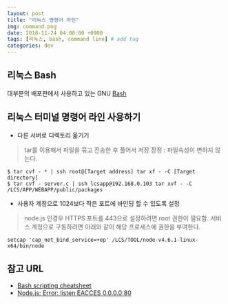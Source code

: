 ```yaml
---
layout: post
title: "리눅스 명령어 라인"
img: command.png
date: 2018-11-24 04:00:00 +0900
tags: [리눅스, bash, command line] # add tag
categories: dev
---
```


## 리눅스 Bash 

대부분의 배포판에서 사용하고 있는 GNU [Bash][Bash] 

## 리눅스 터미널 명령어 라인 사용하기


- 다른 서버로 디렉토리 옮기기   

> tar를 이용해서 파일을 묶고 전송한 후 풀어서 저장 
> 장정 : 파일속성이 변하지 않는다. 

```
$ tar cvf - * | ssh root@[Target address] tar xf - -C [Target directory] 
$ tar cvf - server.c | ssh lcsapp@192.168.0.103 tar xvf - -C /LCS/APP/WEBAPP/public/packages
``` 

- 사용자 계정으로 1024보다 작은 포트에 바인딩 할 수 있도록 설정 

> node.js 인경우 HTTPS 포트를 443으로 설정하려면 root 권한이 필요함.
> 서비스 계정으로 구동하려면 아래와 같이 해당 프로세스에 권한을 부여한다. 
```
setcap 'cap_net_bind_service=+ep' /LCS/TOOL/node-v4.6.1-linux-x64/bin/node
```


## 참고 URL
- [Bash scripting cheatsheet](https://devhints.io/bash.html)
- [Node.js; Error: listen EACCES 0.0.0.0:80](https://geunhokhim.wordpress.com/2016/03/29/nodejs-error-listen-eacces-0-0-0-0-80/)


[Bash]: https://www.gnu.org/software/bash/
